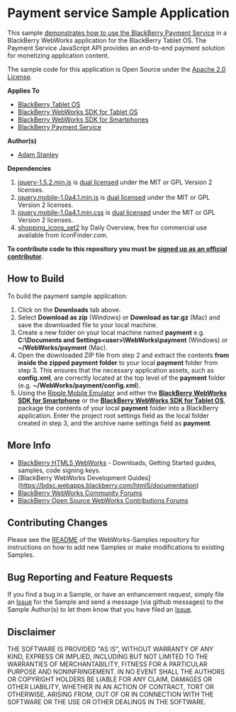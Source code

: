 # Payment service Sample Application

This sample [demonstrates how to use the BlackBerry Payment Service](http://supportforums.blackberry.com/t5/Web-and-WebWorks-Development/Sample-App-BlackBerry-WebWorks-Payment-Service/ta-p/1193335) in a BlackBerry WebWorks application for the BlackBerry Tablet OS. 
The Payment Service JavaScript API provides an end-to-end payment solution for monetizing application content. 

The sample code for this application is Open Source under the [Apache 2.0 License](http://www.apache.org/licenses/LICENSE-2.0.html).


**Applies To**

* [BlackBerry Tablet OS](http://us.blackberry.com/developers/tablet/)
* [BlackBerry WebWorks SDK for Tablet OS](http://us.blackberry.com/developers/tablet/webworks.jsp)
* [BlackBerry WebWorks SDK for Smartphones](http://us.blackberry.com/developers/browserdev/widgetsdk.jsp)
* [BlackBerry Payment Service](http://us.blackberry.com/developers/platform/paymentservice.jsp)

**Author(s)** 

* [Adam Stanley](https://github.com/astanley)

**Dependencies**

1. [jquery-1.5.2.min.js](http://code.jquery.com/jquery-1.5.2.min.js) is [dual licensed](http://jquery.org/license/) under the MIT or GPL Version 2 licenses.
2. [jquery.mobile-1.0a4.1.min.js](http://code.jquery.com/mobile/1.0a4.1/jquery.mobile-1.0a4.1.min.js) is [dual licensed](http://jquery.org/license/) under the MIT or GPL Version 2 licenses.
3. [jquery.mobile-1.0a4.1.min.css](http://code.jquery.com/mobile/1.0a4.1/jquery.mobile-1.0a4.1.min.css) is [dual licensed](http://jquery.org/license/) under the MIT or GPL Version 2 licenses.
4. [shopping_icons_set2](http://www.iconfinder.com/search/?q=iconset%3Ashopping_icons_set2) by Daily Overview, free for commercial use available from IconFinder.com.


**To contribute code to this repository you must be [signed up as an official contributor](http://blackberry.github.com/howToContribute.html).**


## How to Build

To build the payment sample application:

1. Click on the **Downloads** tab above.
2. Select **Download as zip** (Windows) or **Download as tar.gz** (Mac) and save the downloaded file to your local machine.
3. Create a new folder on your local machine named **payment** e.g. **C:\Documents and Settings\<user>\WebWorks\payment** (Windows) or **~/WebWorks/payment** (Mac).
4. Open the downloaded ZIP file from step 2 and extract the contents **from inside the zipped payment folder** to your local **payment** folder from step 3.  This ensures that the necessary application assets, such as **config.xml**, are correctly located at the top level of the **payment** folder (e.g. **~/WebWorks/payment/config.xml**).
5. Using the [Ripple Mobile Emulator](http://developer.blackberry.com/html5/download) and either the **[BlackBerry WebWorks SDK for Smartphone](http://developer.blackberry.com/html5/download)** or the **[BlackBerry WebWorks SDK for Tablet OS](http://developer.blackberry.com/html5/download)**, package the contents of your local **payment** folder into a BlackBerry application.  Enter the project root settings field as the local folder created in step 3, and the archive name settings field as **payment**.


## More Info

* [BlackBerry HTML5 WebWorks](https://bdsc.webapps.blackberry.com/html5/) - Downloads, Getting Started guides, samples, code signing keys.
* [BlackBerry WebWorks Development Guides] (https://bdsc.webapps.blackberry.com/html5/documentation)
* [BlackBerry WebWorks Community Forums](http://supportforums.blackberry.com/t5/Web-and-WebWorks-Development/bd-p/browser_dev)
* [BlackBerry Open Source WebWorks Contributions Forums](http://supportforums.blackberry.com/t5/BlackBerry-WebWorks/bd-p/ww_con)


## Contributing Changes

Please see the [README](https://github.com/blackberry/WebWorks-Samples) of the WebWorks-Samples repository for instructions on how to add new Samples or make modifications to existing Samples.


## Bug Reporting and Feature Requests

If you find a bug in a Sample, or have an enhancement request, simply file an [Issue](https://github.com/blackberry/WebWorks-Samples/issues) for the Sample and send a message (via github messages) to the Sample Author(s) to let them know that you have filed an [Issue](https://github.com/blackberry/WebWorks-Samples/issues).

## Disclaimer

THE SOFTWARE IS PROVIDED "AS IS", WITHOUT WARRANTY OF ANY KIND, EXPRESS OR IMPLIED, INCLUDING BUT NOT LIMITED TO THE WARRANTIES OF MERCHANTABILITY, FITNESS FOR A PARTICULAR PURPOSE AND NONINFRINGEMENT. IN NO EVENT SHALL THE AUTHORS OR COPYRIGHT HOLDERS BE LIABLE FOR ANY CLAIM, DAMAGES OR OTHER LIABILITY, WHETHER IN AN ACTION OF CONTRACT, TORT OR OTHERWISE, ARISING FROM, OUT OF OR IN CONNECTION WITH THE SOFTWARE OR THE USE OR OTHER DEALINGS IN THE SOFTWARE.
